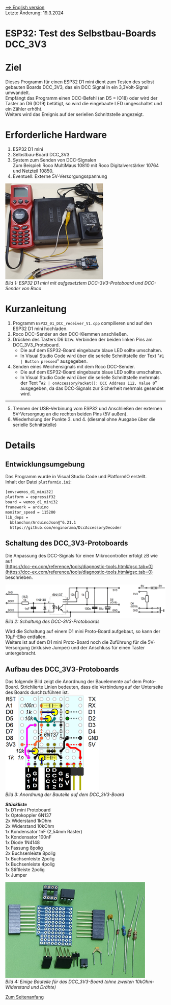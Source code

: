<a href="./README.md">==> English version</a>   
Letzte &Auml;nderung: 19.3.2024 <a name="up"></a>   
<h1>ESP32: Test des Selbstbau-Boards DCC_3V3</h1>   

# Ziel
Dieses Programm f&uuml;r einen ESP32 D1 mini dient zum Testen des selbst gebauten Boards DCC_3V3, das ein DCC Signal in ein 3,3Volt-Signal umwandelt.   
Empf&auml;ngt das Programm einen DCC-Befehl (an D5 = IO18) oder wird der Taster an D6 (IO19) bet&auml;tigt, so wird die eingebaute LED umgeschaltet und ein Z&auml;hler erh&ouml;ht.   
Weiters wird das Ereignis auf der seriellen Schnittstelle angezeigt.   

# Erforderliche Hardware
1. ESP32 D1 mini   
2. Selbstbau-Board DCC_3V3   
3. System zum Senden von DCC-Signalen   
   Zum Beispiel: Roco MultiMaus 10810 mit Roco Digitalverst&auml;rker 10764 und Netzteil 10850.   
4. Eventuell: Externe 5V-Versorgungsspannung   

![DCC_3V3_Testumgebung](./images/300_Test_DCC_3V3_240318.png "Testumgebung f&uuml;r DCC_3V3-Board")   
_Bild 1: ESP32 D1 mini mit aufgesetztem DCC-3V3-Protoboard und DCC-Sender von Roco_ 

# Kurzanleitung
1. Programm `ESP32_01_DCC_receiver_V1.cpp` compilieren und auf den ESP32 D1 mini hochladen.   
2. Roco DCC-Sender an den DCC-Klemmen anschlie&szlig;en.   
3. Dr&uuml;cken des Tasters D6 bzw. Verbinden der beiden linken Pins am DCC_3V3_Protoboard.   
   * Die auf dem ESP32-Board eingebaute blaue LED sollte umschalten.   
   * In Visual Studio Code wird &uuml;ber die serielle Schnittstelle der Text 
"`#1 | Button pressed`" ausgegeben.   
4. Senden eines Weichensignals mit dem Roco DCC-Sender.   
   * Die auf dem ESP32-Board eingebaute blaue LED sollte umschalten.   
   * In Visual Studio Code wird &uuml;ber die serielle Schnittstelle mehrmals der Text 
"`#2 | onAccessoryPacket(): DCC Address 112, Value 0`" ausgegeben, da das DCC-Signals zur Sicherheit mehrnals gesendet wird.   
---   
5. Trennen der USB-Verbinung vom ESP32 und Anschlie&szlig;en der externen 5V-Versorgnug an die rechten beiden Pins (5V au&szlig;en).   
6. Wiederholung der Punkte 3. und 4. (diesmal ohne Ausgabe &uuml;ber die serielle Schnittstelle)   

# Details
## Entwicklungsumgebung
Das Programm wurde in Visual Studio Code und PlatformIO erstellt.   
Inhalt der Datei `platformio.ini`:   
```   
[env:wemos_d1_mini32]
platform = espressif32
board = wemos_d1_mini32
framework = arduino
monitor_speed = 115200
lib_deps =
  bblanchon/ArduinoJson@^6.21.1
  https://github.com/enginorama/DccAccessoryDecoder
```  

## Schaltung des DCC_3V3-Protoboards
Die Anpassung des DCC-Signals f&uuml;r einen Mikrocontroller erfolgt zB wie auf  
[https://dcc-ex.com/reference/tools/diagnostic-tools.html#gsc.tab=0](https://dcc-ex.com/reference/tools/diagnostic-tools.html#gsc.tab=0)
beschrieben.   

![DCC_3V3_Schaltung](./images/300_circuit_DCC_3V3_240319.png "Schaltung des DCC_3V3-Boards")   
_Bild 2: Schaltung des DCC-3V3-Protoboards_   

Wird die Schaltung auf einem D1 mini Proto-Board aufgebaut, so kann der 10μF-Elko entfallen.   
Weiters ist auf dem D1 mini Proto-Board noch die Zuf&uuml;hrung f&uuml;r die 5V-Versorgung (inklusive Jumper) und der Anschluss f&uuml;r einen Taster untergebracht.   

## Aufbau des DCC_3V3-Protoboards
Das folgende Bild zeigt die Anordnung der Bauelemente auf dem Proto-Board.   Strichlierte Linien bedeuten, dass die Verbindung auf der Unterseite des Boards durchzuf&uuml;hren ist.   
![DCC_3V3_Bauteilanordnung](./images/300_layout_DCC_3V3_240319.png "Anordnung der Bauteile auf dem DCC_3V3-Board")   
_Bild 3: Anordnung der Bauteile auf dem DCC_3V3-Board_   

__*St&uuml;ckliste*__   
1x D1 mini Protoboard   
1x Optokoppler 6N137   
2x Widerstand 1kOhm   
2x Widerstand 10kOhm   
1x Kondensator 1nF (2,54mm Raster)   
1x Kondensator 100nF   
1x Diode 1N4148   
1x Fassung 8polig   
2x Buchsenleiste 8polig   
1x Buchsenleiste 2polig   
1x Buchsenleiste 4polig   
1x Stiftleiste 2polig   
1x Jumper   

![DCC_3V3_Bauteile](./images/300_components_DCC_3V3_240317.png "Bauteile f&uuml;r das DCC_3V3-Board")   
_Bild 4: Einige Bauteile f&uuml;r das DCC_3V3-Board (ohne zweiten 10kOhm-Widerstand und Dr&auml;hte)_   

[Zum Seitenanfang](#up)
